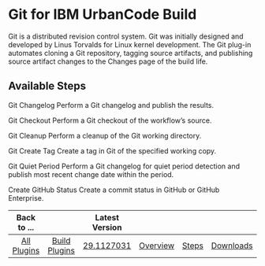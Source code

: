 
Git for IBM UrbanCode Build
===========================

Git is a distributed revision control system. Git was initially designed and developed by Linus Torvalds for Linux kernel development. The Git plug-in automates cloning a Git repository, tagging source artifacts, and publishing source artifact changes to the Changes page of the build life.


Available Steps
---------------

Git Changelog Perform a Git changelog and publish the results.

Git Checkout Perform a Git checkout of the workflow’s source.

Git Cleanup Perform a cleanup of the Git working directory.

Git Create Tag Create a tag in Git of the specified working copy.

Git Quiet Period Perform a Git changelog for quiet period detection and publish most recent change date within the period.

Create GitHub Status Create a commit status in GitHub or GitHub Enterprise.



|Back to ...||Latest Version||||
| :---: | :---: | :---: | :---: | :---: | :---: |
|[All Plugins](../../index.md)|[Build Plugins](../README.md)|[29.1127031](https://raw.githubusercontent.com/UrbanCode/IBM-UCB-PLUGINS/main/files/Git/Git-29.1127031.zip)|[Overview](overview.md)|[Steps](steps.md)|[Downloads](downloads.md)|
